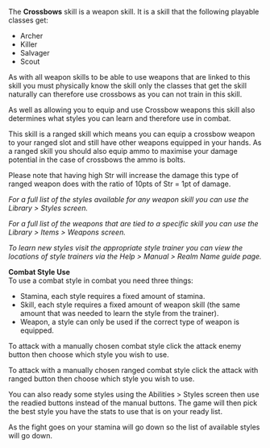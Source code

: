 ---
---
The **Crossbows** skill is a weapon skill. It is a skill that the following playable classes get:

*   Archer
*   Killer
*   Salvager
*   Scout

As with all weapon skills to be able to use weapons that are linked to this skill you must physically know the skill only the classes that get the skill naturally can therefore use crossbows as you can not train in this skill.

As well as allowing you to equip and use Crossbow weapons this skill also determines what styles you can learn and therefore use in combat.

This skill is a ranged skill which means you can equip a crossbow weapon to your ranged slot and still have other weapons equipped in your hands. As a ranged skill you should also equip ammo to maximise your damage potential in the case of crossbows the ammo is bolts.

Please note that having high Str will increase the damage this type of ranged weapon does with the ratio of 10pts of Str = 1pt of damage.

_For a full list of the styles available for any weapon skill you can use the Library > Styles screen._

_For a full list of the weapons that are tied to a specific skill you can use the Library > Items > Weapons screen._

_To learn new styles visit the appropriate style trainer you can view the locations of style trainers via the Help > Manual > Realm Name guide page._

**Combat Style Use**  
To use a combat style in combat you need three things:

*   Stamina, each style requires a fixed amount of stamina.
*   Skill, each style requires a fixed amount of weapon skill (the same amount that was needed to learn the style from the trainer).
*   Weapon, a style can only be used if the correct type of weapon is equipped.

To attack with a manually chosen combat style click the attack enemy button then choose which style you wish to use.

To attack with a manually chosen ranged combat style click the attack with ranged button then choose which style you wish to use.

You can also ready some styles using the Abilities > Styles screen then use the readied buttons instead of the manual buttons. The game will then pick the best style you have the stats to use that is on your ready list.

As the fight goes on your stamina will go down so the list of available styles will go down.